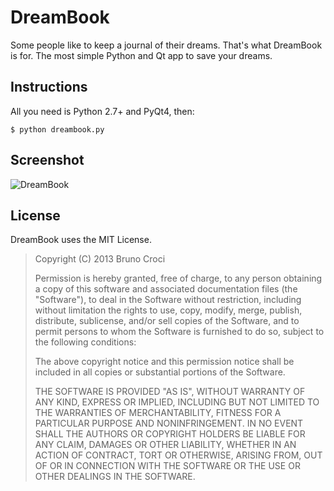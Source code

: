 DreamBook
======================

Some people like to keep a journal of their dreams. That's what DreamBook is for. The most simple Python and Qt app to save your dreams.

Instructions
----------------------

All you need is Python 2.7+ and PyQt4, then:

`$ python dreambook.py`

Screenshot
----------------------

![DreamBook](http://i.imgur.com/eejtJJu.png)

License
----------------------

DreamBook uses the MIT License.

>Copyright (C) 2013 Bruno Croci
>
>Permission is hereby granted, free of charge, to any person obtaining a copy of this software and associated documentation files (the "Software"), to deal in the Software without restriction, including without limitation the rights to use, copy, modify, merge, publish, distribute, sublicense, and/or sell copies of the Software, and to permit persons to whom the Software is furnished to do so, subject to the following conditions:
>
>The above copyright notice and this permission notice shall be included in all copies or substantial portions of the Software.
>
>THE SOFTWARE IS PROVIDED "AS IS", WITHOUT WARRANTY OF ANY KIND, EXPRESS OR IMPLIED, INCLUDING BUT NOT LIMITED TO THE WARRANTIES OF MERCHANTABILITY, FITNESS FOR A PARTICULAR PURPOSE AND NONINFRINGEMENT. IN NO EVENT SHALL THE AUTHORS OR COPYRIGHT HOLDERS BE LIABLE FOR ANY CLAIM, DAMAGES OR OTHER LIABILITY, WHETHER IN AN ACTION OF CONTRACT, TORT OR OTHERWISE, ARISING FROM, OUT OF OR IN CONNECTION WITH THE SOFTWARE OR THE USE OR OTHER DEALINGS IN THE SOFTWARE.
